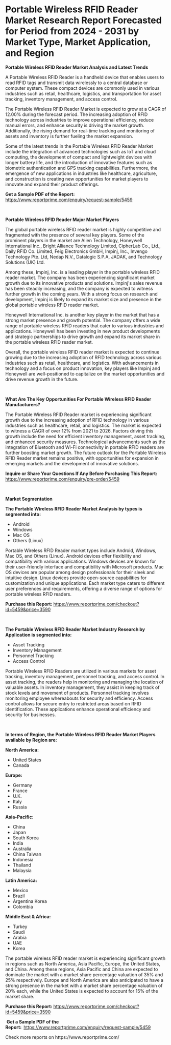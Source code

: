 <p><h1>Portable Wireless RFID Reader Market Research Report Forecasted for Period from 2024 -  2031 by Market Type, Market Application, and Region</h1></p><p><strong>Portable Wireless RFID Reader Market Analysis and Latest Trends</strong></p>
<p><p>A Portable Wireless RFID Reader is a handheld device that enables users to read RFID tags and transmit data wirelessly to a central database or computer system. These compact devices are commonly used in various industries such as retail, healthcare, logistics, and transportation for asset tracking, inventory management, and access control.</p><p>The Portable Wireless RFID Reader Market is expected to grow at a CAGR of 12.00% during the forecast period. The increasing adoption of RFID technology across industries to improve operational efficiency, reduce manual errors, and enhance security is driving the market growth. Additionally, the rising demand for real-time tracking and monitoring of assets and inventory is further fueling the market expansion.</p><p>Some of the latest trends in the Portable Wireless RFID Reader Market include the integration of advanced technologies such as IoT and cloud computing, the development of compact and lightweight devices with longer battery life, and the introduction of innovative features such as biometric authentication and GPS tracking capabilities. Furthermore, the emergence of new applications in industries like healthcare, agriculture, and construction is creating new opportunities for market players to innovate and expand their product offerings.</p></p>
<p><strong>Get a Sample PDF of the Report:&nbsp;</strong> <a href="https://www.reportprime.com/enquiry/request-sample/5459">https://www.reportprime.com/enquiry/request-sample/5459</a></p>
<p>&nbsp;</p>
<p><strong>Portable Wireless RFID Reader Major Market Players</strong></p>
<p><p>The global portable wireless RFID reader market is highly competitive and fragmented with the presence of several key players. Some of the prominent players in the market are Alien Technology, Honeywell International Inc., Bright Alliance Technology Limited, CipherLab Co., Ltd., Daily RFID Co. Limited, Feig Electronics GmbH, Impinj, Inc., Invengo Technology Pte. Ltd, Nedap N.V., Datalogic S.P.A, JADAK, and Technology Solutions (UK) Ltd.</p><p>Among these, Impinj, Inc. is a leading player in the portable wireless RFID reader market. The company has been experiencing significant market growth due to its innovative products and solutions. Impinj's sales revenue has been steadily increasing, and the company is expected to witness further growth in the coming years. With a strong focus on research and development, Impinj is likely to expand its market size and presence in the global portable wireless RFID reader market.</p><p>Honeywell International Inc. is another key player in the market that has a strong market presence and growth potential. The company offers a wide range of portable wireless RFID readers that cater to various industries and applications. Honeywell has been investing in new product developments and strategic partnerships to drive growth and expand its market share in the portable wireless RFID reader market.</p><p>Overall, the portable wireless RFID reader market is expected to continue growing due to the increasing adoption of RFID technology across various industries such as retail, healthcare, and logistics. With advancements in technology and a focus on product innovation, key players like Impinj and Honeywell are well-positioned to capitalize on the market opportunities and drive revenue growth in the future.</p></p>
<p>&nbsp;</p>
<p><strong>What Are The Key Opportunities For Portable Wireless RFID Reader Manufacturers?</strong></p>
<p><p>The Portable Wireless RFID Reader market is experiencing significant growth due to the increasing adoption of RFID technology in various industries such as healthcare, retail, and logistics. The market is expected to witness a CAGR of over 12% from 2021 to 2026. Factors driving this growth include the need for efficient inventory management, asset tracking, and enhanced security measures. Technological advancements such as the integration of Bluetooth and Wi-Fi connectivity in portable RFID readers are further boosting market growth. The future outlook for the Portable Wireless RFID Reader market remains positive, with opportunities for expansion in emerging markets and the development of innovative solutions.</p></p>
<p><strong>Inquire or Share Your Questions If Any Before Purchasing This Report:</strong> <a href="https://www.reportprime.com/enquiry/pre-order/5459">https://www.reportprime.com/enquiry/pre-order/5459</a></p>
<p>&nbsp;</p>
<p><strong>Market Segmentation</strong></p>
<p><strong>The Portable Wireless RFID Reader Market Analysis by types is segmented into:</strong></p>
<p><ul><li>Android</li><li>Windows</li><li>Mac OS</li><li>Others (Linux)</li></ul></p>
<p><p>Portable Wireless RFID Reader market types include Android, Windows, Mac OS, and Others (Linux). Android devices offer flexibility and compatibility with various applications. Windows devices are known for their user-friendly interface and compatibility with Microsoft products. Mac OS devices are popular among design professionals for their sleek and intuitive design. Linux devices provide open-source capabilities for customization and unique applications. Each market type caters to different user preferences and requirements, offering a diverse range of options for portable wireless RFID readers.</p></p>
<p><strong>Purchase this Report:&nbsp;</strong><a href="https://www.reportprime.com/checkout?id=5459&price=3590">https://www.reportprime.com/checkout?id=5459&price=3590</a></p>
<p>&nbsp;</p>
<p><strong>The Portable Wireless RFID Reader Market Industry Research by Application is segmented into:</strong></p>
<p><ul><li>Asset Tracking</li><li>Inventory Management</li><li>Personnel Tracking</li><li>Access Control</li></ul></p>
<p><p>Portable Wireless RFID Readers are utilized in various markets for asset tracking, inventory management, personnel tracking, and access control. In asset tracking, the readers help in monitoring and managing the location of valuable assets. In inventory management, they assist in keeping track of stock levels and movement of products. Personnel tracking involves monitoring employee whereabouts for security and efficiency. Access control allows for secure entry to restricted areas based on RFID identification. These applications enhance operational efficiency and security for businesses.</p></p>
<p>&nbsp;</p>
<p><strong>In terms of Region, the Portable Wireless RFID Reader Market Players available by Region are:</strong></p>
<p>
    <p> <strong> North America: </strong>
        <ul>
            <li>United States</li>
            <li>Canada</li>
        </ul>
        </p> 
    <p> <strong> Europe: </strong>
        <ul>
            <li>Germany</li>
            <li>France</li>
            <li>U.K.</li>
            <li>Italy</li>
            <li>Russia</li>
        </ul>
        </p> 
    <p> <strong> Asia-Pacific: </strong>
        <ul>
            <li>China</li>
            <li>Japan</li>
            <li>South Korea</li>
            <li>India</li>
            <li>Australia</li>
            <li>China Taiwan</li>
            <li>Indonesia</li>
            <li>Thailand</li>
            <li>Malaysia</li>
        </ul>
        </p> 
    <p> <strong> Latin America: </strong>
        <ul>
            <li>Mexico</li>
            <li>Brazil</li>
            <li>Argentina Korea</li>
            <li>Colombia</li>
        </ul>
        </p> 
    <p> <strong> Middle East & Africa: </strong>
        <ul>
            <li>Turkey</li>
            <li>Saudi</li>
            <li>Arabia</li>
            <li>UAE</li>
            <li>Korea</li>
        </ul>
    </p>
    </p>
<p><p>The portable wireless RFID reader market is experiencing significant growth in regions such as North America, Asia Pacific, Europe, the United States, and China. Among these regions, Asia Pacific and China are expected to dominate the market with a market share percentage valuation of 35% and 25% respectively. Europe and North America are also anticipated to have a strong presence in the market with a market share percentage valuation of 20% each, while the United States is expected to account for 15% of the market share.</p></p>
<p><strong>Purchase this Report: </strong><a href="https://www.reportprime.com/checkout?id=5459&price=3590">https://www.reportprime.com/checkout?id=5459&price=3590</a></p>
<p>&nbsp;<strong>Get a Sample PDF of the Report:&nbsp;&nbsp;</strong><a href="https://www.reportprime.com/enquiry/request-sample/5459">https://www.reportprime.com/enquiry/request-sample/5459</a></p>
<p><strong></strong></p>
<p>Check more reports on https://www.reportprime.com/</p>